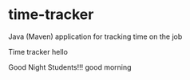 # time-tracker
Java (Maven) application for tracking time on the job

Time tracker hello

Good Night Students!!!
good morning
